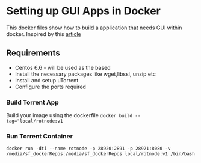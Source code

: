 <!--[metadata]>
+++
draft = false
+++
<![end-metadata]-->

# Setting up GUI Apps in Docker

This docker files show how to build a application that needs GUI within docker. Inspired by this [article](http://fabiorehm.com/blog/2014/09/11/running-gui-apps-with-docker/)

## Requirements
* Centos 6.6 - will be used as the based
* Install the necessary packages like wget,libssl, unzip etc
* Install and setup uTorrent
* Configure the ports required

### Build Torrent App
Build your image using the dockerfile 
`docker build --tag="local/rotnode:v1`

### Run Torrent Container
`docker run -dti --name rotnode -p 28920:2891 -p 28921:8080 -v /media/sf_dockerRepos:/media/sf_dockerRepos local/rotnode:v1 /bin/bash`



